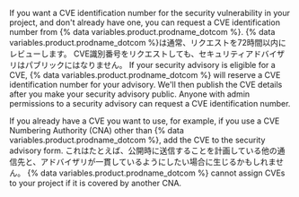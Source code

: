 If you want a CVE identification number for the security vulnerability in your project, and don't already have one, you can request a CVE identification number from {% data variables.product.prodname_dotcom %}. {% data variables.product.prodname_dotcom %}は通常、リクエストを72時間以内にレビューします。 CVE識別番号をリクエストしても、セキュリティアドバイザリはパブリックにはなりません。 If your security advisory is eligible for a CVE, {% data variables.product.prodname_dotcom %} will reserve a CVE identification number for your advisory. We'll then publish the CVE details after you make your security advisory public. Anyone with admin permissions to a security advisory can request a CVE identification number.

If you already have a CVE you want to use, for example, if you use a CVE Numbering Authority (CNA) other than {% data variables.product.prodname_dotcom %}, add the CVE to the security advisory form. これはたとえば、公開時に送信することを計画している他の通信先と、アドバイザリが一貫しているようにしたい場合に生じるかもしれません。 {% data variables.product.prodname_dotcom %} cannot assign CVEs to your project if it is covered by another CNA.
